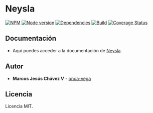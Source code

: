 # Neysla
[![NPM](https://nodei.co/npm/neysla.png?mini=true)](https://www.npmjs.com/package/neysla)
[![Node version](https://img.shields.io/badge/package-v3.5.10-orange.svg)](https://www.npmjs.com/package/neysla)
[![Dependencies](https://img.shields.io/badge/dependencies-none-green.svg)](https://www.npmjs.com/package/neysla)
[![Build](https://img.shields.io/badge/build-passing-brightgreen.svg)](https://travis-ci.org/onca-vega/Neysla)
[![Coverage Status](https://coveralls.io/repos/github/onca-vega/Neysla/badge.svg?branch=master)](https://coveralls.io/github/onca-vega/Neysla?branch=master)

## Documentación
- Aquí puedes acceder a la documentación de [Neysla].

## Autor
* **Marcos Jesús Chávez V** - [onca-vega]

## Licencia
Licencia MIT.

[Neysla]: https://www.onca-vega.com/#/portafolio/neysla/instalacion
[onca-vega]: https://onca-vega.com
